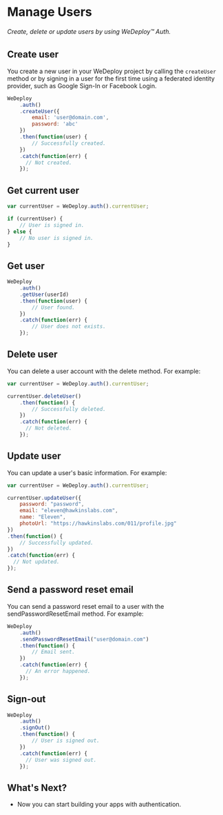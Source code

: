 # Manage Users

###### Create, delete or update users by using *WeDeploy™ Auth*.

<!-- <article id="create-user"> -->

## Create user

You create a new user in your WeDeploy project by calling the `createUser` method or by signing in a user for the first time using a federated identity provider, such as Google Sign-In or Facebook Login.

```js
WeDeploy
	.auth()
	.createUser({
		email: 'user@domain.com',
		password: 'abc'
	})
	.then(function(user) {  
		// Successfully created.
	})
	.catch(function(err) {  
	  // Not created.
	});
```

<!-- </article> -->

<!-- <article id="get-current-user"> -->

## Get current user

```js
var currentUser = WeDeploy.auth().currentUser;

if (currentUser) {
	// User is signed in.
} else {
	// No user is signed in.
}
```

<!-- </article> -->

<!-- <article id="get-user"> -->

## Get user

```js
WeDeploy
	.auth()
	.getUser(userId)
	.then(function(user) {
		// User found.
	})
	.catch(function(err) {  
		// User does not exists.
	});
```

<!-- </article> -->

<!-- <article id="delete-user"> -->

## Delete user

You can delete a user account with the delete method. For example:

```js
var currentUser = WeDeploy.auth().currentUser;

currentUser.deleteUser()
	.then(function() {  
		// Successfully deleted.
	})
	.catch(function(err) {  
	  // Not deleted.
	});
```


<!-- </article> -->

<!-- <article id="update-user"> -->

## Update user

You can update a user's basic information. For example:

```js
var currentUser = WeDeploy.auth().currentUser;

currentUser.updateUser({
	password: "password",
	email: "eleven@hawkinslabs.com",
	name: "Eleven",
	photoUrl: "https://hawkinslabs.com/011/profile.jpg"
})
.then(function() {  
	// Successfully updated.
})
.catch(function(err) {  
  // Not updated.
});
```

<!-- </article> -->

<!-- <article id="reset-email"> -->

## Send a password reset email

You can send a password reset email to a user with the sendPasswordResetEmail method. For example:

```js
WeDeploy
	.auth()
	.sendPasswordResetEmail("user@domain.com")
	.then(function() {
		// Email sent.
	})
	.catch(function(err) {  
	  // An error happened.
	});
```

<!-- </article> -->

<!-- <article id="sign-out"> -->

## Sign-out

```js
WeDeploy
	.auth()
	.signOut()
	.then(function() {
		// User is signed out.
	})
	.catch(function(err) {  
	  // User was signed out.
	});
```

<!-- </article> -->

## What's Next?

* Now you can start building your apps with authentication.
